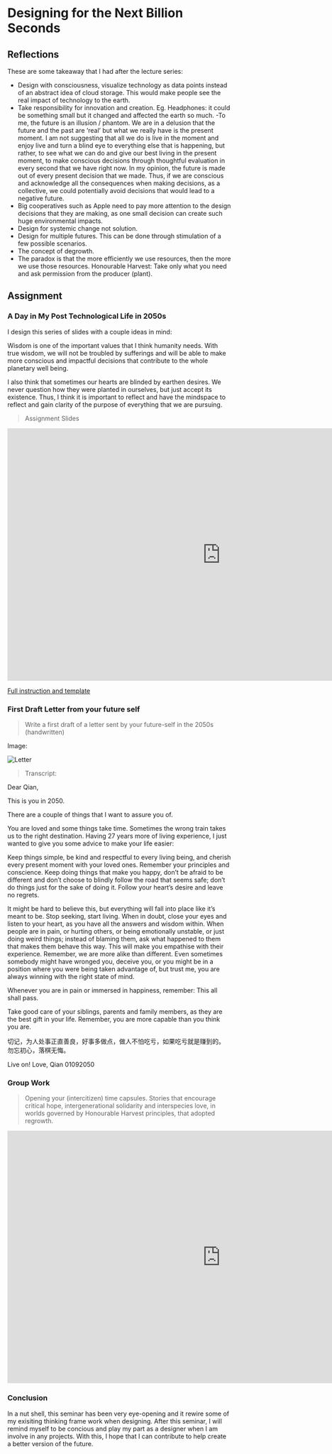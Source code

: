 
# Designing for the Next Billion Seconds

## Reflections

These are some takeaway that I had after the lecture series:

- Design with consciousness, visualize technology as data points instead of an abstract idea of cloud storage. This would make people see the real impact of technology to the earth.
- Take responsibility for innovation and creation. Eg. Headphones: it could be something small but it changed and affected the earth so much.
-To me, the future is an illusion / phantom. We are in a delusion that the future and the past are ‘real’ but what we really have is the present moment. I am not suggesting that all we do is live in the moment and enjoy live and turn a blind eye to everything else that is happening, but rather, to see what we can do and give our best living in the present moment, to make conscious decisions through thoughtful evaluation in every second that we have right now. In my opinion, the future is made out of every present decision that we made. Thus, if we are conscious and acknowledge all the consequences when making decisions, as a collective, we could potentially avoid decisions that would lead to a negative future.
- Big cooperatives such as Apple need to pay more attention to the design decisions that they are making, as one small decision can create such huge environmental impacts. 
- Design for systemic change not solution.
- Design for multiple futures. This can be done through stimulation of a few possible scenarios.
- The concept of degrowth.
- The paradox is that the more efficiently we use resources, then the more we use those resources.
Honourable Harvest: Take only what you need and ask permission from the producer (plant).

## Assignment

### A Day in My Post Technological Life in 2050s

I design this series of slides with a couple ideas in mind:

Wisdom is one of the important values that I think humanity needs. With true wisdom, we will not be troubled by sufferings and will be able to make more conscious and impactful decisions that contribute to the whole planetary well being.

I also think that sometimes our hearts are blinded by earthen desires. We never question how they were planted in ourselves, but just accept its existence. Thus, I think it is important to reflect and have the mindspace to reflect and gain clarity of the purpose of everything that we are pursuing.

>Assignment Slides

<iframe src="https://docs.google.com/presentation/d/e/2PACX-1vTguGCk5sdrSJcXFht-aPOMPHG74MFRCqDdZnoEbyPrnzkzp8T0ywHC9tsCnNgQDm07RCOoNcSrKUAc/embed?start=true&loop=true&delayms=3000" frameborder="0" width="960" height="569" allowfullscreen="true" mozallowfullscreen="true" webkitallowfullscreen="true"></iframe>

[Full instruction and template](https://docs.google.com/document/u/0/d/1ci5qoF0lF__JAoZTKm0PInE1hpZfkf0Z3hcFq8-QecA/mobilebasic)

### First Draft Letter from your future self

>Write a first draft of a letter sent by your future-self in the 2050s (handwritten)

Image:

![Letter](../images/term02/03_dnbs/Letter%20to%20Future%20Self.jpg)

>Transcript:

Dear Qian,

This is you in 2050.

There are a couple of things that I want to assure you of. 

You are loved and some things take time. Sometimes the wrong train takes us to the right destination. Having 27 years more of living experience, I just wanted to give you some advice to make your life easier:

Keep things simple, be kind and respectful to every living being, and cherish every present moment with your loved ones. Remember your principles and conscience. Keep doing things that make you happy, don’t be afraid to be different and don’t choose to blindly follow the road that seems safe; don’t do things just for the sake of doing it. Follow your heart’s desire and leave no regrets.

It might be hard to believe this, but everything will fall into place like it’s meant to be. Stop seeking, start living. When in doubt, close your eyes and listen to your heart, as you have all the answers and wisdom within.
When people are in pain, or hurting others, or being emotionally unstable, or just doing weird things; instead of blaming them, ask what happened to them that makes them behave this way. This will make you empathise with their experience. Remember, we are more alike than different. Even sometimes somebody might have wronged you, deceive you, or you might be in a position where you were being taken advantage of, but trust me, you are always winning with the right state of mind.

Whenever you are in pain or immersed in happiness, remember: This all shall pass.

Take good care of your siblings, parents and family members, as they are the best gift in your life. Remember, you are more capable than you think you are.

切记，为人处事正直善良，好事多做点，做人不怕吃亏，如果吃亏就是赚到的。
勿忘初心，落棋无悔。

Live on!
Love,
Qian
01092050

### Group Work

>Opening your (intercitizen) time capsules. Stories that encourage critical hope, intergenerational solidarity and interspecies love, in worlds governed by Honourable Harvest principles, that adopted regrowth.

<iframe src="https://docs.google.com/presentation/d/e/2PACX-1vS7tnJqhrtutE8Y1bICqQlaVaJ3NJwQvbyGnUVXdm9SDB-09C5220zG6j6sWi0tNA/embed?start=true&loop=true&delayms=3000" frameborder="0" width="960" height="569" allowfullscreen="true" mozallowfullscreen="true" webkitallowfullscreen="true"></iframe>

### Conclusion

In a nut shell, this seminar has been very eye-opening and it rewire some of my exisiting thinking frame work when designing. After this seminar, I will remind myself to be concious and play my part as a designer when I am involve in any projects. With this, I hope that I can contribute to help create a better version of the future.